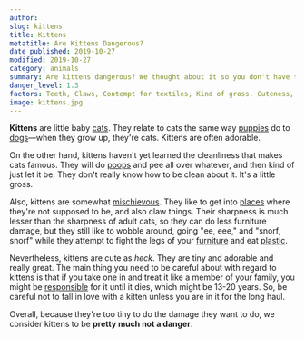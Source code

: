 ```yaml
---
author:
slug: kittens
title: Kittens 
metatitle: Are Kittens Dangerous?
date_published: 2019-10-27
modified: 2019-10-27
category: animals
summary: Are kittens dangerous? We thought about it so you don't have to.
danger_level: 1.3
factors: Teeth, Claws, Contempt for textiles, Kind of gross, Cuteness, Longevity
image: kittens.jpg
---
```


**Kittens** are little baby [cats](/animals/cats). They relate to cats the same way [puppies](/animals/puppies) do to [dogs](/animals/dogs)—when they grow up, they're cats. Kittens are often adorable.

On the other hand, kittens haven't yet learned the cleanliness that makes cats famous. They will do [poops](/minerals/poop) and pee all over whatever, and then kind of just let it be. They don't really know how to be clean about it. It's a little gross.

Also, kittens are somewhat [mischievous](/activities/mischief). They like to get into [places](/places) where they're not supposed to be, and also claw things. Their sharpness is much lesser than the sharpness of adult cats, so they can do less furniture damage, but they still like to wobble around, going "ee, eee," and "snorf, snorf" while they attempt to fight the legs of your [furniture](/minerals/furniture) and eat [plastic](/minerals/plastic).

Nevertheless, kittens are cute as *heck*. They are tiny and adorable and really great. The main thing you need to be careful about with regard to kittens is that if you take one in and treat it like a member of your family, you might be [responsible](/ideas/responsibilities) for it until it dies, which might be 13-20 years. So, be careful not to fall in love with a kitten unless you are in it for the long haul.

Overall, because they're too tiny to do the damage they want to do, we consider kittens to be **pretty much not a danger**.
